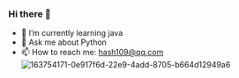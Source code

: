 ### Hi there 👋

<!--
**HashCookie/HashCookie** is a ✨ _special_ ✨ repository because its `README.md` (this file) appears on your GitHub profile.

Here are some ideas to get you started:


- 🌱 I’m currently learning English
- 💬 Ask me about Python
- 📫 How to reach me: hash109@qq.com
- 😄 Pronouns: ...
- ⚡ Fun fact: ...
-->
- 🌱 I’m currently learning java
- 💬 Ask me about Python
- 📫 How to reach me: hash109@qq.com
![163754171-0e917f6d-22e9-4add-8705-b664d12949a6](https://user-images.githubusercontent.com/92775570/200540553-05854280-b551-46e7-9fbc-24b3befdffef.gif)
